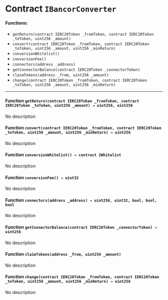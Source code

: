 # Contract `IBancorConverter`



#### Functions:
- `getReturn(contract IERC20Token _fromToken, contract IERC20Token _toToken, uint256 _amount)`
- `convert(contract IERC20Token _fromToken, contract IERC20Token _toToken, uint256 _amount, uint256 _minReturn)`
- `conversionWhitelist()`
- `conversionFee()`
- `connectors(address _address)`
- `getConnectorBalance(contract IERC20Token _connectorToken)`
- `claimTokens(address _from, uint256 _amount)`
- `change(contract IERC20Token _fromToken, contract IERC20Token _toToken, uint256 _amount, uint256 _minReturn)`


---

#### Function `getReturn(contract IERC20Token _fromToken, contract IERC20Token _toToken, uint256 _amount) → uint256, uint256`
No description
#### Function `convert(contract IERC20Token _fromToken, contract IERC20Token _toToken, uint256 _amount, uint256 _minReturn) → uint256`
No description
#### Function `conversionWhitelist() → contract IWhitelist`
No description
#### Function `conversionFee() → uint32`
No description
#### Function `connectors(address _address) → uint256, uint32, bool, bool, bool`
No description
#### Function `getConnectorBalance(contract IERC20Token _connectorToken) → uint256`
No description
#### Function `claimTokens(address _from, uint256 _amount)`
No description
#### Function `change(contract IERC20Token _fromToken, contract IERC20Token _toToken, uint256 _amount, uint256 _minReturn) → uint256`
No description



